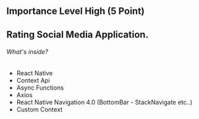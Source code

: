 ## Importance Level High (5 Point) 
## Rating Social Media Application.

###### What's inside?
- React Native
- Context Api
- Async Functions
- Axios
- React Native Navigation 4.0 (BottomBar - StackNavigate etc..)
- Custom Context


